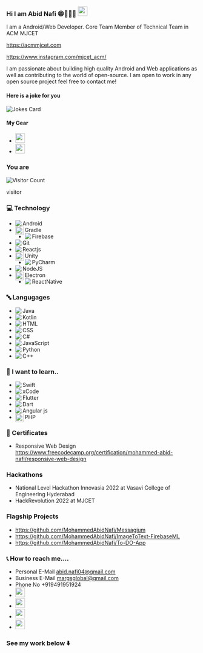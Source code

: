 ### Hi I am Abid Nafi 😁🧑🏻‍💻 <img src="https://media.giphy.com/media/hvRJCLFzcasrR4ia7z/giphy.gif" width="25px">


I am a Android/Web Developer. Core Team Member of Technical Team in ACM MJCET

https://acmmjcet.com

https://www.instagram.com/mjcet_acm/

I am passionate about building high quality Android and Web applications as well as contributing to the world of open-source. I am open to work in any open source project feel free to contact me!


#### Here is a joke for you 

![Jokes Card](https://readme-jokes.vercel.app/api?hideBorder)

#### My Gear
* <a href="https://www.linkedin.com/in/margs-global-0239b01b1/"><img src="https://img.shields.io/badge/Apple-Macbook Air M2-999999?style=for-the-badge&logo=apple&logoColor=white" height=25></a>
* <a href="https://www.linkedin.com/in/margs-global-0239b01b1/"><img src="https://img.shields.io/badge/Apple-iPad-999999?style=for-the-badge&logo=apple&logoColor=white" height=25></a>



### You are

![Visitor Count](https://profile-counter.glitch.me/MohammedAbidNafi/count.svg) 

visitor
        




### 💻 Technology
* <img align="left" src="https://img.icons8.com/color/22/000000/android-studio--v3.png"/> Android
* <img align="left" alt="Abid | pub" width="22px" src="https://cdn.jsdelivr.net/npm/simple-icons@v3/icons/gradle.svg" /> Gradle 
* <img align="left" src="https://img.icons8.com/color/22/000000/firebase.png"/> Firebase
* <img align="left" src="https://img.icons8.com/color/22/000000/git.png"/> Git
* <img align="left" src="https://img.icons8.com/color/22/000000/react-native.png"/> Reactjs
* <img align="left" alt="Abid | pub" width="22px" src="https://cdn.jsdelivr.net/npm/simple-icons@v3/icons/unity.svg" /> Unity
* <img align="left" src="https://img.icons8.com/color/22/000000/pycharm.png"/> PyCharm
* <img align="left" src="https://img.icons8.com/color/22/000000/nodejs.png"/> NodeJS
* <img align="left" width="22px" src="https://cdn.jsdelivr.net/npm/simple-icons@v3/icons/electron.svg" /> Electron
* <img align="left" src="https://img.icons8.com/color/22/000000/react-native.png"/> ReactNative



### 🔤 Langugages
* <img align="left" src="https://img.icons8.com/color/22/000000/java-coffee-cup-logo--v2.png"/> Java
* <img align="left" src="https://img.icons8.com/color/22/000000/kotlin.png"/> Kotlin
* <img align="left" src="https://img.icons8.com/color/22/000000/html-5--v1.png"/> HTML
* <img align="left" src="https://img.icons8.com/color/22/000000/css3.png"/> CSS
* <img align="left" src="https://img.icons8.com/color/22/000000/c-sharp-logo.png"/> C#
* <img align="left" src="https://img.icons8.com/color/22/000000/javascript--v1.png"/> JavaScript
* <img align="left" src="https://img.icons8.com/color/22/000000/python--v1.png"/> Python
* <img align="left" src="https://img.icons8.com/color/22/000000/c-plus-plus-logo.png"/> C++

### 🏫 I want to learn..

* <img align="left" src="https://img.icons8.com/color/22/000000/swift.png"/> Swift
* <img align="left" src="https://img.icons8.com/color/22/000000/xcode.png"/> xCode
* <img align="left" src="https://img.icons8.com/color/22/000000/flutter.png"/> Flutter
* <img align="left" src="https://img.icons8.com/color/22/000000/dart.png"/> Dart
* <img align="left" src="https://img.icons8.com/color/22/000000/angularjs.png"/> Angular js
* <img align="left" width="22px" src="https://cdn.jsdelivr.net/npm/simple-icons@v3/icons/php.svg" /> PHP


### 📜 Certificates
* Responsive Web Design https://www.freecodecamp.org/certification/mohammed-abid-nafi/responsive-web-design

### Hackathons 
* National Level Hackathon Innovasia 2022 at Vasavi College of Engineering Hyderabad
* HackRevolution 2022 at MJCET

### Flagship Projects

* https://github.com/MohammedAbidNafi/Messagium
* https://github.com/MohammedAbidNafi/ImageToText-FirebaseML
* https://github.com/MohammedAbidNafi/To-DO-App

### 📞 How to reach me....
* Personal E-Mail abid.nafi04@gmail.com
* Business E-Mail margsglobal@gmail.com
* Phone No +919491951924
* <a href="https://www.linkedin.com/in/margs-global-0239b01b1/"><img src="https://img.shields.io/badge/linkedin-%230077B5.svg?&style=for-the-badge&logo=linkedin&logoColor=white" height=25></a>
* <a href="https://www.reddit.com/user/AbidNafi"><img src="https://img.shields.io/badge/Reddit-FF4500?style=for-the-badge&logo=reddit&logoColor=white" height=25></a>
* <a href="https://stackoverflow.com/users/13620323/mohammed-abid-nafi"><img src="https://img.shields.io/badge/Stack_Overflow-FE7A16?style=for-the-badge&logo=stack-overflow&logoColor=white" height=25></a>
* <a href="https://www.instagram.com/md_abid_nafi/"><img src="https://img.shields.io/badge/Instagram-bc2a8d?style=for-the-badge&logo=instagram&logoColor=white" height=25></a>





### See my work below   ⬇️



<!--
**MohammedAbidNafi/MohammedAbidNafi** is a ✨ _special_ ✨ repository because its `README.md` (this file) appears on your GitHub profile.

Here are some ideas to get you started:

- 🔭 I’m currently working on ...
- 🌱 I’m currently learning ...
- 👯 I’m looking to collaborate on ...
- 🤔 I’m looking for help with ...
- 💬 Ask me about ...
- 📫 How to reach me: ...
- 😄 Pronouns: ...
- ⚡ Fun fact: ...
-->

